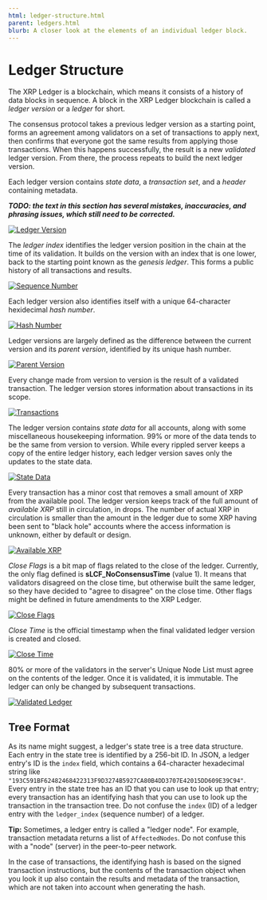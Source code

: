 ```yaml
---
html: ledger-structure.html
parent: ledgers.html
blurb: A closer look at the elements of an individual ledger block.
---
```

# Ledger Structure

The XRP Ledger is a blockchain, which means it consists of a history of data blocks in sequence. A block in the XRP Ledger blockchain is called a _ledger version_ or a _ledger_ for short.

The consensus protocol takes a previous ledger version as a starting point, forms an agreement among validators on a set of transactions to apply next, then confirms that everyone got the same results from applying those transactions. When this happens successfully, the result is a new _validated_ ledger version. From there, the process repeats to build the next ledger version.

Each ledger version contains _state data_, a _transaction set_, and a _header_ containing metadata.

***TODO: the text in this section has several mistakes, inaccuracies, and phrasing issues, which still need to be corrected.***

[![Ledger Version](img/ledger.png)](img/ledger.png)

The _ledger index_ identifies the ledger version position in the chain at the time of its validation. It builds on the version with an index that is one lower, back to the starting point known as the _genesis ledger_. This forms a public history of all transactions and results.

[![Sequence Number](img/ledger1-sequence-number.png)](img/ledger1-sequence-number.png)

Each ledger version also identifies itself with a unique 64-character hexidecimal _hash number_.

[![Hash Number](img/ledger2-unique-hash.png)](img/ledger2-unique-hash.png)

Ledger versions are largely defined as the difference between the current version and its _parent version_, identified by its unique hash number.

[![Parent Version](img/ledger3-parent-version.png)](img/ledger3-parent-version.png)

Every change made from version to version is the result of a validated transaction. The ledger version stores information about transactions in its scope.

[![Transactions](img/ledger4-transactions.png)](img/ledger4-transactions.png)

The ledger version contains _state data_ for all accounts, along with some miscellaneous housekeeping information. 99% or more of the data tends to be the same from version to version. While every rippled server keeps a copy of the entire ledger history, each ledger version saves only the updates to the state data.

[![State Data](img/ledger5-state-data.png)](img/ledger5-state-data.png)

Every transaction has a minor cost that removes a small amount of XRP from the available pool. The ledger version keeps track of the full amount of _available XRP_ still in circulation, in drops. The number of actual XRP in circulation is smaller than the amount in the ledger due to some XRP having been sent to "black hole" accounts where the access information is unknown, either by default or design.

[![Available XRP](img/ledger6-available-xrp.png)](img/ledger6-available-xrp.png)

_Close Flags_ is a bit map of flags related to the close of the ledger. Currently, the only flag defined is **sLCF_NoConsensusTime** (value 1). It means that validators disagreed on the close time, but otherwise built the same ledger, so they have decided to "agree to disagree" on the close time. Other flags might be defined in future amendments to the XRP Ledger.

[![Close Flags](img/ledger7-close-flags.png)](img/ledger7-close-flags.png)

_Close Time_ is the official timestamp when the final validated ledger version is created and closed.

[![Close Time](img/ledger8-close-time.png)](img/ledger8-close-time.png)

80% or more of the validators in the server's Unique Node List must agree on the contents of the ledger. Once it is validated, it is immutable. The ledger can only be changed by subsequent transactions.

[![Validated Ledger](img/ledger.png)](img/ledger.png)


## Tree Format

As its name might suggest, a ledger's state tree is a tree data structure. Each entry in the state tree is identified by a 256-bit ID. In JSON, a ledger entry's ID is the `index` field, which contains a 64-character hexadecimal string like `"193C591BF62482468422313F9D3274B5927CA80B4DD3707E42015DD609E39C94"`. Every entry in the state tree has an ID that you can use to look up that entry; every transaction has an identifying hash that you can use to look up the transaction in the transaction tree. Do not confuse the `index` (ID) of a ledger entry with the `ledger_index` (sequence number) of a ledger.

**Tip:** Sometimes, a ledger entry is called a "ledger node". For example, transaction metadata returns a list of `AffectedNodes`. Do not confuse this with a "node" (server) in the peer-to-peer network.

In the case of transactions, the identifying hash is based on the signed transaction instructions, but the contents of the transaction object when you look it up also contain the results and metadata of the transaction, which are not taken into account when generating the hash.
